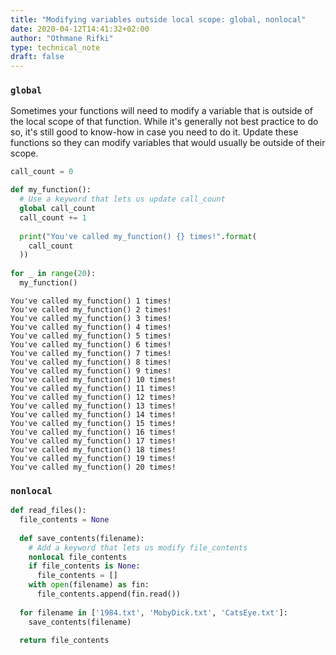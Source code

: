 ```yaml
---
title: "Modifying variables outside local scope: global, nonlocal"
date: 2020-04-12T14:41:32+02:00
author: "Othmane Rifki"
type: technical_note
draft: false
---
```

### `global`
Sometimes your functions will need to modify a variable that is outside of the local scope of that function. While it's generally not best practice to do so, it's still good to know-how in case you need to do it. Update these functions so they can modify variables that would usually be outside of their scope.


```python
call_count = 0

def my_function():
  # Use a keyword that lets us update call_count 
  global call_count
  call_count += 1
  
  print("You've called my_function() {} times!".format(
    call_count
  ))
  
for _ in range(20):
  my_function()
```

    You've called my_function() 1 times!
    You've called my_function() 2 times!
    You've called my_function() 3 times!
    You've called my_function() 4 times!
    You've called my_function() 5 times!
    You've called my_function() 6 times!
    You've called my_function() 7 times!
    You've called my_function() 8 times!
    You've called my_function() 9 times!
    You've called my_function() 10 times!
    You've called my_function() 11 times!
    You've called my_function() 12 times!
    You've called my_function() 13 times!
    You've called my_function() 14 times!
    You've called my_function() 15 times!
    You've called my_function() 16 times!
    You've called my_function() 17 times!
    You've called my_function() 18 times!
    You've called my_function() 19 times!
    You've called my_function() 20 times!


### `nonlocal`


```python
def read_files():
  file_contents = None
  
  def save_contents(filename):
    # Add a keyword that lets us modify file_contents
    nonlocal file_contents
    if file_contents is None:
      file_contents = []
    with open(filename) as fin:
      file_contents.append(fin.read())
      
  for filename in ['1984.txt', 'MobyDick.txt', 'CatsEye.txt']:
    save_contents(filename)
    
  return file_contents
```
